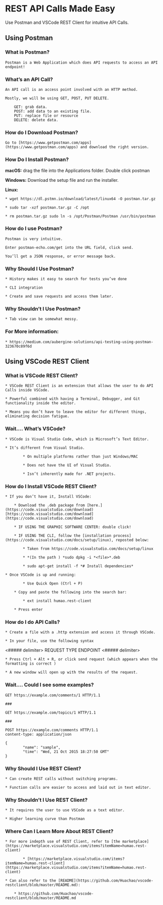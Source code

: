 # **REST API Calls Made Easy**

Use Postman and VSCode REST Client for intuitive API Calls.

## **Using Postman**

### **What is Postman?**

	Postman is a Web Application which does API requests to access an API endpoint! 

### **What’s an API Call?**

	An API call is an access point involved with an HTTP method. 

	Mostly, we will be using GET, POST, PUT DELETE. 

		GET: grab data.
		POST: add data to an existing file.
		PUT: replace file or resource
		DELETE: delete data.

### **How do I Download Postman?**

	Go to [https://www.getpostman.com/apps](https://www.getpostman.com/apps) and download the right version.

### **How Do I Install Postman?**

**macOS:** drag the file into the Applications folder. Double click postman

**Windows:** Download the setup file and run the installer.

**Linux:**

	* wget https://dl.pstmn.io/download/latest/linux64 -O postman.tar.gz 

	* sudo tar -xzf postman.tar.gz -C /opt 

	* rm postman.tar.gz sudo ln -s /opt/Postman/Postman /usr/bin/postman



### **How do I use Postman?**

	Postman is very intuitive.

	Enter postman-echo.com/get into the URL field, click send.

	You’ll get a JSON response, or error message back.



### **Why Should I Use Postman?**

	* History makes it easy to search for tests you’ve done

	* CLI integration

	* Create and save requests and access them later.

### **Why Shouldn’t I Use Postman?**

	* Tab view can be somewhat messy.

### **For More information:**

	* https://medium.com/aubergine-solutions/api-testing-using-postman-323670c89f6d

## **Using VSCode REST Client**

### **What is VSCode REST Client?**

	* VSCode REST Client is an extension that allows the user to do API Calls inside VSCode.

	* Powerful combined with having a Terminal, Debugger, and Git functionality inside the editor. 

	* Means you don’t have to leave the editor for different things, eliminating decision fatigue.

### **Wait…. What’s VSCode?**

	* VSCode is Visual Studio Code, which is Microsoft’s Text Editor.

	* It’s different from Visual Studio.

    		* On multiple platforms rather than just Windows/MAC

    		* Does not have the UI of Visual Studio.

    		* Isn’t inherently made for .NET projects.

### **How do I Install VSCode REST Client?**

	* If you don’t have it, Install VSCode:

    	* Download the .deb package from [here.](https://code.visualstudio.com/download) [https://code.visualstudio.com/download](https://code.visualstudio.com/download)

    	* IF USING THE GRAPHIC SOFTWARE CENTER: double click!

    	* IF USING THE CLI, follow the [installation process](https://code.visualstudio.com/docs/setup/linux), reposted below:

        	* Taken from https://code.visualstudio.com/docs/setup/linux

        	* *(In the path ) *sudo dpkg -i *<file>*.deb

        	* sudo apt-get install -f *# Install dependencies*

	* Once VSCode is up and running:

    		* Use Quick Open (Ctrl + P) 

    	* Copy and paste the following into the search bar:

        	* ext install humao.rest-client

        * Press enter

### **How do I do API Calls?**

	* Create a file with a .http extension and access it through VSCode.

	* In your file, use the following syntax

<##### delimiter>
               REQUEST TYPE ENDPOINT
<##### delimiter>


	* Press Ctrl + Alt + R, or click send request (which appears when the formatting is correct ) 

	* A new window will open up with the results of the request.

### **Wait…. Could I see some examples?**
	
	GET https://example.com/comments/1 HTTP/1.1

	###

	GET https://example.com/topics/1 HTTP/1.1

	###

	POST https://example.com/comments HTTP/1.1
	content-type: application/json

	{
    		"name": "sample",
    		"time": "Wed, 21 Oct 2015 18:27:50 GMT"
	}


### **Why Should I Use REST Client?** 

	* Can create REST calls without switching programs.

	* Function calls are easier to access and laid out in text editor.

### **Why Shouldn’t I Use REST Client?**

	* It requires the user to use VSCode as a text editor.

	* Higher learning curve than Postman

### **Where Can I Learn More About REST Client?**

	* For more indepth use of REST Client, refer to [the marketplace](https://marketplace.visualstudio.com/items?itemName=humao.rest-client)

    		* [https://marketplace.visualstudio.com/items?itemName=humao.rest-client](https://marketplace.visualstudio.com/items?itemName=humao.rest-client)

	* Can also refer to the [README](https://github.com/Huachao/vscode-restclient/blob/master/README.md):

	    * https://github.com/Huachao/vscode-restclient/blob/master/README.md

